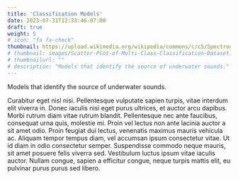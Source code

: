 ```yaml
---
title: 'Classification Models'
date: 2023-07-31T12:33:46-07:00
draft: true
weight: 5
# icon: "fa fa-check"
thumbnail: https://upload.wikimedia.org/wikipedia/commons/c/c5/Spectrogram-19thC.png #https://orca.research.sfu.ca/catalogue/home-media/S01-J,L-1.jpg
# thumbnail: images/Scatter-Plot-of-Multi-Class-Classification-Dataset.webp
# thumbnailurl: ""
# description: "Models that identify the source of underwater sounds."
---
```


Models that identify the source of underwater sounds.

Curabitur eget nisl nisi. Pellentesque vulputate sapien turpis, vitae interdum elit viverra in. Donec iaculis nisi eget purus ultrices, et auctor arcu dapibus. Morbi rutrum diam vitae rutrum blandit. Pellentesque nec ante faucibus, consequat urna quis, molestie mi. Proin vel lectus non ante lacinia auctor a sit amet odio. Proin feugiat dui lectus, venenatis maximus mauris vehicula ac. Aliquam tempor tempus diam, vel accumsan ipsum consectetur vitae. Ut id diam in odio consectetur semper. Suspendisse commodo neque mauris, sit amet posuere felis viverra sed. Vestibulum luctus ipsum vitae iaculis auctor. Nullam congue, sapien a efficitur congue, neque turpis mattis elit, eu pulvinar purus purus sed libero.

